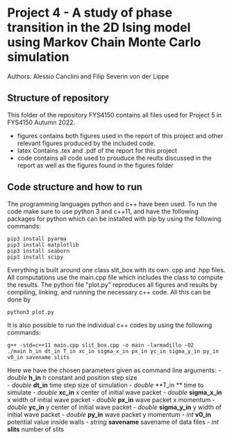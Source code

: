 # Project 4 - A study of phase transition in the 2D Ising model using Markov Chain Monte Carlo simulation
Authors:
Alessio Canclini and Filip Severin von der Lippe

## Structure of repository
This folder of the repository FYS4150 contains all files used for Project 5 in FYS4150 Autumn 2022.
- figures contains both figures used in the report of this project and other relevant figures produced by the included code.
- latex Contains .tex and .pdf of the report for this project
- code contains all code used to prouduce the reults discussed in the report as well as the figures found in the figures folder

## Code structure and how to run
The programming languages python and c++ have been used. To run the code make sure to use python 3 and c++11, and have the following packages for python which can be installed with pip by using the following commands:

```
pip3 install pyarma
pip3 install matplotlib
pip3 install seaborn
pip3 install scipy
```

Everything is built around one class slit_box with its own .cpp and .hpp files. 
All computations use the main.cpp file which includes the class to compute the results. 
The python file "plot.py" reproduces all figures and results by compiling, linking, and running the necessary c++ code. All this can be done by
```
python3 plot.py
```
It is also possible to run the individual c++ codes by using the following commands:
```
g++ -std=c++11 main.cpp slit_box.cpp -o main -larmadillo -O2
./main h_in dt_in T_in xc_in sigma_x_in px_in yc_in sigma_y_in py_in v0_in savename slits
```
Here we have the chosen parameters given as command line arguments:
    -*double* **h_in**                  h constant and position step size      
    - *double* **dt_in**                 time step size of simulation
    - *double* **T_in **                 time to simulate
    - *double* **xc_in**                 x center of initial wave packet
    - *double* **sigma_x_in**            x width of initial wave packet
    - *double* **px_in**                 wave packet x momentum
    - *double* **yc_in**                 y center of initial wave packet
    - *double* **sigma_y_in**            y width of initial wave packet
    - *double* **py_in**                 wave packet y momentum
    - *int* **v0_in**                 potential value inside walls
    - *string* **savename**              savename of data files
    - *int* **slits**                 number of slits 
